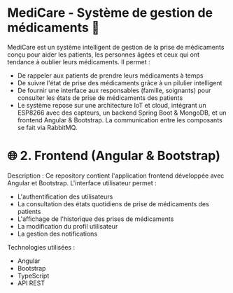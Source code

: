 # MediCare - Système de gestion de médicaments 💊

MediCare est un système intelligent de gestion de la prise de médicaments conçu pour aider les patients, les personnes âgées et ceux qui ont tendance à oublier leurs médicaments. Il permet :

- De rappeler aux patients de prendre leurs médicaments à temps
- De suivre l'état de prise des médicaments grâce à un pilulier intelligent
- De fournir une interface aux responsables (famille, soignants) pour consulter les états de prise de médicaments des patients
- Le système repose sur une architecture IoT et cloud, intégrant un ESP8266 avec des capteurs, un backend Spring Boot & MongoDB, et un frontend Angular & Bootstrap. La communication entre les composants se fait via RabbitMQ.

#  🌐 2. Frontend (Angular & Bootstrap)

Description :
Ce repository contient l'application frontend développée avec Angular et Bootstrap. L'interface utilisateur permet :

- L'authentification des utilisateurs
- La consultation des états quotidiens de prise de médicaments des patients
- L'affichage de l'historique des prises de médicaments
- La modification du profil utilisateur
- La gestion des notifications
  
Technologies utilisées :

- Angular
- Bootstrap
- TypeScript
- API REST
